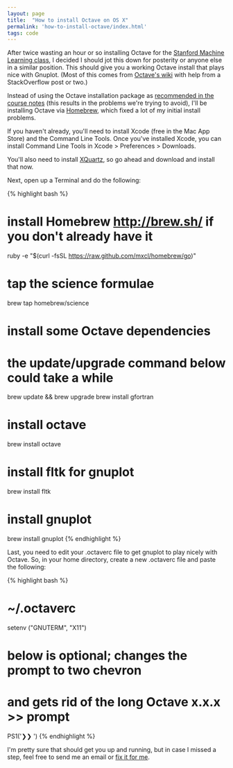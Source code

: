 ```yaml
---
layout: page
title:  "How to install Octave on OS X"
permalink: 'how-to-install-octave/index.html'
tags: code
---
```


After twice wasting an hour or so installing Octave for the [Stanford Machine Learning class](https://class.coursera.org/ml-004/class/index), I decided I should jot this down for posterity or anyone else in a similar position. This should give you a working Octave install that plays nice with Gnuplot. (Most of this comes from [Octave's wiki](http://wiki.octave.org/Octave_for_MacOS_X#Simple_Installation_Instructions_3) with help from a StackOverflow post or two.)

Instead of using the Octave installation package as [recommended in the course notes](https://class.coursera.org/ml-004/wiki/view?page=octave-matlab#mac) (this results in the problems we're trying to avoid), I'll be installing Octave via [Homebrew](http://brew.sh/), which fixed a lot of my initial install problems.

If you haven't already, you'll need to install Xcode (free in the Mac App Store) and the Command Line Tools. Once you've installed Xcode, you can install Command Line Tools in Xcode > Preferences > Downloads.

You'll also need to install [XQuartz](https://xquartz.macosforge.org/landing/), so go ahead and download and install that now.

Next, open up a Terminal and do the following:

{% highlight bash %}
# install Homebrew http://brew.sh/ if you don't already have it 
ruby -e "$(curl -fsSL https://raw.github.com/mxcl/homebrew/go)" 

# tap the science formulae
brew tap homebrew/science

# install some Octave dependencies
# the update/upgrade command below could take a while
brew update && brew upgrade
brew install gfortran

# install octave
brew install octave

# install fltk for gnuplot
brew install fltk

# install gnuplot
brew install gnuplot
{% endhighlight %}

Last, you need to edit your .octaverc file to get gnuplot to play nicely with Octave. So, in your home directory, create a new .octaverc file and paste the following:

{% highlight bash %}
# ~/.octaverc
setenv ("GNUTERM", "X11")

# below is optional; changes the prompt to two chevron
# and gets rid of the long Octave x.x.x >> prompt
PS1('❯❯ ')
{% endhighlight %}

I'm pretty sure that should get you up and running, but in case I missed a step, feel free to send me an email or [fix it for me](https://github.com/adampash/adampash.github.io/edit/source/code/octave.markdown).
